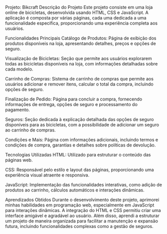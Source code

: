 Projeto: Bikcraft
Descrição do Projeto
Este projeto consiste em uma loja online de bicicletas, desenvolvida usando HTML, CSS e JavaScript. A aplicação é composta por várias páginas, cada uma dedicada a uma funcionalidade específica, proporcionando uma experiência completa aos usuários.

Funcionalidades Principais
Catálogo de Produtos: Página de exibição dos produtos disponíveis na loja, apresentando detalhes, preços e opções de seguro.

Visualização de Bicicletas: Seção que permite aos usuários explorarem todas as bicicletas disponíveis na loja, com informações detalhadas sobre cada modelo.

Carrinho de Compras: Sistema de carrinho de compras que permite aos usuários adicionar e remover itens, calcular o total da compra, incluindo opções de seguro.

Finalização de Pedido: Página para concluir a compra, fornecendo informações de entrega, opções de seguro e processamento do pagamento.

Seguros: Seção dedicada à explicação detalhada das opções de seguro disponíveis para as bicicletas, com a possibilidade de adicionar um seguro ao carrinho de compras.

Condições e Mais: Página com informações adicionais, incluindo termos e condições de compra, garantias e detalhes sobre políticas de devolução.

Tecnologias Utilizadas
HTML: Utilizado para estruturar o conteúdo das páginas web.

CSS: Responsável pelo estilo e layout das páginas, proporcionando uma experiência visual atraente e responsiva.

JavaScript: Implementação das funcionalidades interativas, como adição de produtos ao carrinho, cálculos automáticos e interações dinâmicas.

Aprendizados Obtidos
Durante o desenvolvimento deste projeto, aprimorei minhas habilidades em programação web, especialmente em JavaScript para interações dinâmicas. A integração do HTML e CSS permitiu criar uma interface amigável e agradável ao usuário. Além disso, aprendi a estruturar um projeto de maneira organizada para facilitar a manutenção e expansão futura, incluindo funcionalidades complexas como a gestão de seguros.
